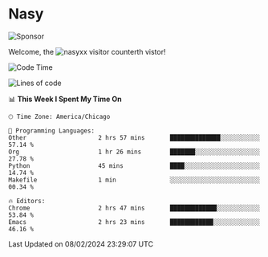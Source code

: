 # Nasy

<!--
<p align="center">
<img height="200" src="https://github-readme-stats.vercel.app/api?username=nasyxx&count_private=true&show_icons=true&theme=dracula&include_all_commits=true"/>
<img height="200" src="https://github-readme-stats.vercel.app/api/top-langs/?username=nasyxx&theme=dracula&hide=html,jupyter+notebook&count_private=true&show_icons=true"/>
</p>

  
----------------
-->

![Sponsor](https://img.shields.io/static/v1.svg?label=Sponsor&message=%E2%9D%A4&logo=GitHub&style=flat&color=pink)
 
Welcome, the ![nasyxx visitor counter](https://count.getloli.com/get/@nasyxx?theme=rule34)th vistor!
 
<!--START_SECTION:waka-->
![Code Time](http://img.shields.io/badge/Code%20Time-4%2C284%20hrs%2042%20mins-blue)

![Lines of code](https://img.shields.io/badge/From%20Hello%20World%20I%27ve%20Written-6.3%20million%20lines%20of%20code-blue)

📊 **This Week I Spent My Time On** 

```text
🕑︎ Time Zone: America/Chicago

💬 Programming Languages: 
Other                    2 hrs 57 mins       ██████████████░░░░░░░░░░░   57.14 % 
Org                      1 hr 26 mins        ███████░░░░░░░░░░░░░░░░░░   27.78 % 
Python                   45 mins             ████░░░░░░░░░░░░░░░░░░░░░   14.74 % 
Makefile                 1 min               ░░░░░░░░░░░░░░░░░░░░░░░░░   00.34 % 

🔥 Editors: 
Chrome                   2 hrs 47 mins       █████████████░░░░░░░░░░░░   53.84 % 
Emacs                    2 hrs 23 mins       ████████████░░░░░░░░░░░░░   46.16 % 
```


 Last Updated on 08/02/2024 23:29:07 UTC
<!--END_SECTION:waka-->

<!-- ![visitors](https://visitor-badge.laobi.icu/badge?page_id=nasyxx.nasyxx) -->
